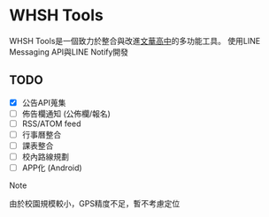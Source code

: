 # WHSH Tools
WHSH Tools是一個致力於整合與改進[文華高中](https://whsh.tc.edu.tw/)的多功能工具。
使用LINE Messaging API與LINE Notify開發
## TODO
- [x] 公告API蒐集
- [ ] 佈告欄通知 (公佈欄/報名)
- [ ] RSS/ATOM feed
- [ ] 行事曆整合
- [ ] 課表整合
- [ ] 校內路線規劃
- [ ] APP化 (Android)
> [!NOTE]
> 由於校園規模較小，GPS精度不足，暫不考慮定位
